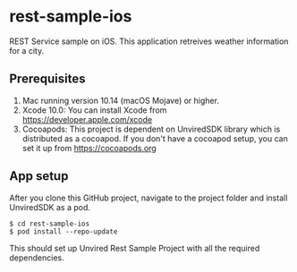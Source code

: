 # rest-sample-ios
REST Service sample on iOS. This application retreives weather information for a city. 

**Prerequisites**
-----------------
1. Mac running version 10.14 (macOS Mojave) or higher.
2. Xcode 10.0:
You can install Xcode from https://developer.apple.com/xcode
3. Cocoapods:
This project is dependent on UnviredSDK library which is distributed as a cocoapod. If you don't have a cocoapod setup, you can set it up from https://cocoapods.org

**App setup**
------------------------------------------------
After you clone this GitHub project, navigate to the project folder and install UnviredSDK as a pod.
```
$ cd rest-sample-ios
$ pod install --repo-update
```
This should set up Unvired Rest Sample Project with all the required dependencies.
